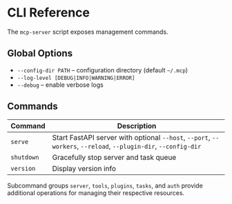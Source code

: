 # CLI Reference

The `mcp-server` script exposes management commands.

## Global Options
- `--config-dir PATH` – configuration directory (default `~/.mcp`)
- `--log-level [DEBUG|INFO|WARNING|ERROR]`
- `--debug` – enable verbose logs

## Commands
| Command | Description |
| --- | --- |
| `serve` | Start FastAPI server with optional `--host`, `--port`, `--workers`, `--reload`, `--plugin-dir`, `--config-dir` |
| `shutdown` | Gracefully stop server and task queue |
| `version` | Display version info |

Subcommand groups `server`, `tools`, `plugins`, `tasks`, and `auth` provide additional operations for managing their respective resources.
